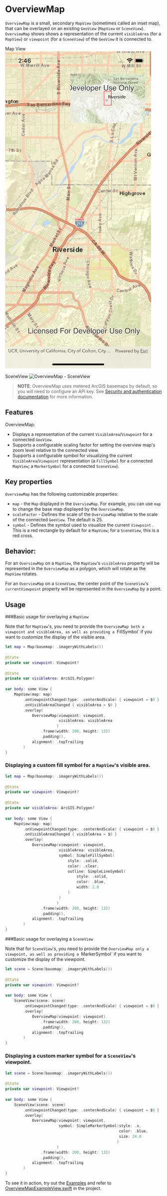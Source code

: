 # OverviewMap

`OverviewMap` is a small, secondary `MapView` (sometimes called an inset map), that can be overlayed on an existing `GeoView` (`MapView` or `SceneView`). `OverviewMap` shows shows a representation of the current `visibleArea` (for a `MapView`) or `viewpoint` (for a `SceneView`) of the `GeoView` it is connected to.

Map View
![OverviewMap - MapView](./OverviewMap_MapView.png)

SceneView
![OverviewMap - SceneView](./OverviewMap_SceneView.png.png)


> **NOTE**: OverviewMap uses metered ArcGIS basemaps by default, so you will need to configure an API key. See [Security and authentication documentation](https://developers.arcgis.com/documentation/mapping-apis-and-services/security/#api-keys) for more information.

## Features

OverviewMap:

- Displays a representation of the current `VisibleArea`/`Viewpoint` for a connected `GeoView`.
- Supports a configurable scaling factor for setting the overview map's zoom level relative to the connected view.
- Supports a configurable symbol for visualizing the current `VisibleArea`/`Viewpoint` representation (a `FillSymbol` for a connected `MapView`; a `MarkerSymbol` for a connected `SceneView`).

## Key properties

`OverviewMap` has the following customizable properties:

- `map` - the `Map` displayed in the `OverviewMap`.  For example, you can use `map` to change the base map displayed by the `OverviewMap`.
- `scaleFactor` - Defines the scale of the `OverviewMap` relative to the scale of the connected `GeoView`. The default is 25.
- `symbol` - Defines the symbol used to visualize the current `Viewpoint` . This is a red rectangle by default for a `MapView`; for a `SceneView`, this is a red cross.

## Behavior:

For an `OverviewMap` on a `MapView`, the `MapView`'s `visibleArea` property will be represented in the `OverviewMap` as a polygon, which will rotate as the `MapView` rotates. 

For an `OverviewMap` on a `SceneView`, the center point of the `SceneView`'s `currentViewpoint` property will be represented in the `OverviewMap` by a point. 

## Usage

###Basic usage for overlaying a `MapView`

Note that for `MapView`'s, you need to provide the `OverviewMap both a viewpoint and visibleArea, as well as providing a `FillSymbol` if you want to customize the display of the visible area.

```swift
let map = Map(basemap: .imageryWithLabels())
    
@State
private var viewpoint: Viewpoint?

@State
private var visibleArea: ArcGIS.Polygon?

var body: some View {
    MapView(map: map)
        .onViewpointChanged(type: .centerAndScale) { viewpoint = $0 }
        .onVisibleAreaChanged { visibleArea = $0 }
        .overlay(
            OverviewMap(viewpoint: viewpoint,
                        visibleArea: visibleArea
                       )
                .frame(width: 200, height: 132)
                .padding(),
            alignment: .topTrailing
        )
}
```

### Displaying a custom fill symbol for a `MapView`'s visible area.

```swift
let map = Map(basemap: .imageryWithLabels())
    
@State
private var viewpoint: Viewpoint?

@State
private var visibleArea: ArcGIS.Polygon?

var body: some View {
    MapView(map: map)
        .onViewpointChanged(type: .centerAndScale) { viewpoint = $0 }
        .onVisibleAreaChanged { visibleArea = $0 }
        .overlay(
            OverviewMap(viewpoint: viewpoint,
                        visibleArea: visibleArea,
                        symbol: SimpleFillSymbol(
                            style: .solid,
                            color: .clear,
                            outline: SimpleLineSymbol(
                                style: .solid,
                                color: .blue,
                                width: 2.0
                            )
                        )
                       )
                .frame(width: 200, height: 132)
                .padding(),
            alignment: .topTrailing
        )
}
```

###Basic usage for overlaying a `SceneView`

Note that for `SceneView`'s, you need to provide the `OverviewMap only a viewpoint, as well as providing a `MarkerSymbol` if you want to customize the display of the viewpoint.

```swift
let scene = Scene(basemap: .imageryWithLabels())
    
@State
private var viewpoint: Viewpoint?

var body: some View {
    SceneView(scene: scene)
        .onViewpointChanged(type: .centerAndScale) { viewpoint = $0 }
        .overlay(
            OverviewMap(viewpoint: viewpoint)
                .frame(width: 200, height: 132)
                .padding(),
            alignment: .topTrailing
        )
}
```

### Displaying a custom marker symbol for a `SceneView`'s viewpoint.

```swift
let scene = Scene(basemap: .imageryWithLabels())
    
@State
private var viewpoint: Viewpoint?

var body: some View {
    SceneView(scene: scene)
        .onViewpointChanged(type: .centerAndScale) { viewpoint = $0 }
        .overlay(
            OverviewMap(viewpoint: viewpoint,
                        symbol: SimpleMarkerSymbol(style: .x,
                                                   color: .blue,
                                                   size: 24.0
                                                  )
                       )
                .frame(width: 200, height: 132)
                .padding(),
            alignment: .topTrailing
        )
}
```

To see it in action, try out the [Examples](../../Examples) and refer to [OverviewMapExampleView.swift](../../Examples/Examples/OverviewMapExampleView.swift) in the project.

